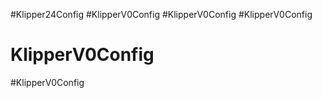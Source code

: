 #Klipper24Config
#KlipperV0Config
#KlipperV0Config
#KlipperV0Config
# KlipperV0Config
#KlipperV0Config
